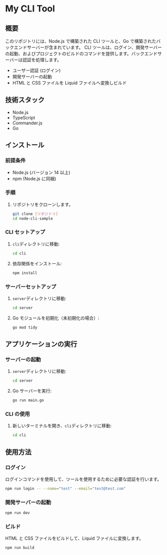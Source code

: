 # My CLI Tool

## 概要

このリポジトリには、Node.js で構築された CLI ツールと、Go で構築されたバックエンドサーバーが含まれています。
CLI ツールは、ログイン、開発サーバーの起動、およびプロジェクトのビルドのコマンドを提供します。バックエンドサーバーは認証を処理します。

- ユーザー認証 (ログイン)
- 開発サーバーの起動
- HTML と CSS ファイルを Liquid ファイルへ変換しビルド

## 技術スタック

- Node.js
- TypeScript
- Commander.js
- Go

## インストール

### 前提条件

- Node.js (バージョン 14 以上)
- npm (Node.js に同梱)

### 手順

1. リポジトリをクローンします。

   ```bash
   git clone [リポジトリ]
   cd node-cli-sample
   ```

### CLI セットアップ

1. `cli`ディレクトリに移動:

   ```sh
   cd cli
   ```

2. 依存関係をインストール:
   ```sh
   npm install
   ```

### サーバーセットアップ

1. `server`ディレクトリに移動:

   ```sh
   cd server
   ```

2. Go モジュールを初期化（未初期化の場合）:
   ```sh
   go mod tidy
   ```

## アプリケーションの実行

### サーバーの起動

1. `server`ディレクトリに移動:

   ```sh
   cd server
   ```

2. Go サーバーを実行:
   ```sh
   go run main.go
   ```

### CLI の使用

1. 新しいターミナルを開き、`cli`ディレクトリに移動:
   ```sh
   cd cli
   ```

## 使用方法

### ログイン

ログインコマンドを使用して、ツールを使用するために必要な認証を行います。

```bash
npm run login -- --name="test" --email="test@test.com"
```

### 開発サーバーの起動

```bash
npm run dev
```

### ビルド

HTML と CSS ファイルをビルドして、Liquid ファイルに変換します。

```bash
npm run build
```
